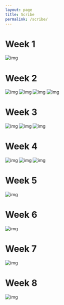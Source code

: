 ```yaml
---
layout: page
title: Scribe
permalink: /scribe/
---
```


# Week 1
![img](https://i.imgur.com/eN6Ru9Y.jpg)

# Week 2
![img](https://i.imgur.com/G9t8CJq.jpg)
![img](https://i.imgur.com/Yb8JDsD.jpg)
![img](https://i.imgur.com/bUQOGYd.jpg)
![img](https://i.imgur.com/UgZX4ta.jpg)

# Week 3
![img](https://i.imgur.com/USRctPp.jpg)
![img](https://i.imgur.com/l3WNJs6.jpg)
![img](https://i.imgur.com/pS0vjYh.jpg)

# Week 4
![img](https://i.imgur.com/CFWsN6U.jpg)
![img](https://i.imgur.com/SCi5VzA.jpg)
![img](https://i.imgur.com/3ZRueTE.jpg)

# Week 5
![img]()

# Week 6
![img]()

# Week 7
![img]()

# Week 8
![img]()
